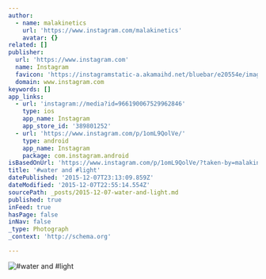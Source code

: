 ```yaml
---
author:
  - name: malakinetics
    url: 'https://www.instagram.com/malakinetics'
    avatar: {}
related: []
publisher:
  url: 'https://www.instagram.com'
  name: Instagram
  favicon: 'https://instagramstatic-a.akamaihd.net/bluebar/e20554e/images/ico/favicon.ico'
  domain: www.instagram.com
keywords: []
app_links:
  - url: 'instagram://media?id=966190067529962846'
    type: ios
    app_name: Instagram
    app_store_id: '389801252'
  - url: 'https://www.instagram.com/p/1omL9QolVe/'
    type: android
    app_name: Instagram
    package: com.instagram.android
isBasedOnUrl: 'https://www.instagram.com/p/1omL9QolVe/?taken-by=malakinetics'
title: '#water and #light'
datePublished: '2015-12-07T23:13:09.859Z'
dateModified: '2015-12-07T22:55:14.554Z'
sourcePath: _posts/2015-12-07-water-and-light.md
published: true
inFeed: true
hasPage: false
inNav: false
_type: Photograph
_context: 'http://schema.org'

---
```

![&num;water and &num;light](https://scontent.cdninstagram.com/hphotos-xat1/t51.2885-15/e15/11084901_367838583426587_1119514125_n.jpg)